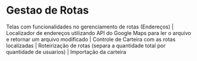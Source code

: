 # Gestao de Rotas
 Telas com funcionalidades no gerenciamento de rotas (Endereços) | Localizador de endereços utilizando API do Google Maps para ler o arquivo e retornar um arquivo modificado | Controle de Carteira com as rotas localizadas | Roteirização de rotas (separa a quantidade total por quantidade de usuarios) | Importação da carteira 

